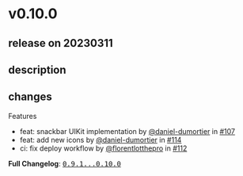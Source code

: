 # v0.10.0

## release on 20230311

## description

## changes

Features

* feat: snackbar UIKit implementation by <a class="user-mention notranslate" data-hovercard-type="user" data-hovercard-url="/users/daniel-dumortier/hovercard" data-octo-click="hovercard-link-click" data-octo-dimensions="link_type:self" href="https://github.com/daniel-dumortier">@daniel-dumortier</a> in <a class="issue-link js-issue-link" data-error-text="Failed to load title" data-id="1513642981" data-permission-text="Title is private" data-url="https://github.com/Decathlon/vitamin-ios/issues/107" data-hovercard-type="pull_request" data-hovercard-url="/Decathlon/vitamin-ios/pull/107/hovercard" href="https://github.com/Decathlon/vitamin-ios/pull/107">#107</a>
* feat: add new icons by <a class="user-mention notranslate" data-hovercard-type="user" data-hovercard-url="/users/daniel-dumortier/hovercard" data-octo-click="hovercard-link-click" data-octo-dimensions="link_type:self" href="https://github.com/daniel-dumortier">@daniel-dumortier</a> in <a class="issue-link js-issue-link" data-error-text="Failed to load title" data-id="1572816584" data-permission-text="Title is private" data-url="https://github.com/Decathlon/vitamin-ios/issues/114" data-hovercard-type="pull_request" data-hovercard-url="/Decathlon/vitamin-ios/pull/114/hovercard" href="https://github.com/Decathlon/vitamin-ios/pull/114">#114</a>
* ci: fix deploy workflow by <a class="user-mention notranslate" data-hovercard-type="user" data-hovercard-url="/users/florentlotthepro/hovercard" data-octo-click="hovercard-link-click" data-octo-dimensions="link_type:self" href="https://github.com/florentlotthepro">@florentlotthepro</a> in <a class="issue-link js-issue-link" data-error-text="Failed to load title" data-id="1550582653" data-permission-text="Title is private" data-url="https://github.com/Decathlon/vitamin-ios/issues/112" data-hovercard-type="pull_request" data-hovercard-url="/Decathlon/vitamin-ios/pull/112/hovercard" href="https://github.com/Decathlon/vitamin-ios/pull/112">#112</a>

<strong>Full Changelog</strong>: <a class="commit-link" href="https://github.com/Decathlon/vitamin-ios/compare/0.9.1...0.10.0"><tt>0.9.1...0.10.0</tt></a>

